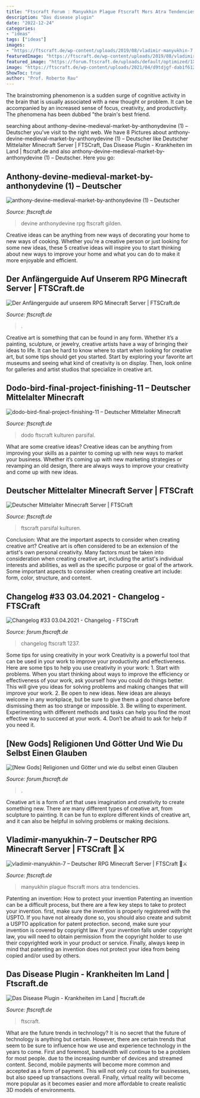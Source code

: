 ```yaml
---
title: "Ftscraft Forum : Manyukhin Plague Ftscraft Mors Atra Tendencies"
description: "Das disease plugin"
date: "2022-12-24"
categories:
- "ideas"
tags: ["ideas"]
images:
- "https://ftscraft.de/wp-content/uploads/2019/08/vladimir-manyukhin-7.jpg"
featuredImage: "https://ftscraft.de/wp-content/uploads/2019/08/vladimir-manyukhin-7.jpg"
featured_image: "https://forum.ftscraft.de/uploads/default/optimized/1X/600eb55a1f3692da8acbfbdeaed3c57a8e67c6cf_2_1035x582.jpeg"
image: "https://ftscraft.de/wp-content/uploads/2021/04/d9tdjgf-dab1f612-e5f1-464a-80b8-91d110ecd720-1024x584.jpg"
ShowToc: true
author: "Prof. Roberto Rau"
---
```



The brainstroming phenomenon is a sudden surge of cognitive activity in the brain that is usually associated with a new thought or problem. It can be accompanied by an increased sense of focus, creativity, and productivity. The phenomena has been dubbed "the brain's best friend.

	

		
searching about anthony-devine-medieval-market-by-anthonydevine (1) – Deutscher you've visit to the right web. We have 8 Pictures about anthony-devine-medieval-market-by-anthonydevine (1) – Deutscher like Deutscher Mittelalter Minecraft Server | FTSCraft, Das Disease Plugin - Krankheiten im Land | ftscraft.de and also anthony-devine-medieval-market-by-anthonydevine (1) – Deutscher. Here you go:
		
    
## Anthony-devine-medieval-market-by-anthonydevine (1) – Deutscher

<img loading=lazy src="https://ftscraft.de/wp-content/uploads/2019/08/anthony-devine-medieval-market-by-anthonydevine-1.jpg" onerror="this.onerror=null;this.src='https://tse4.mm.bing.net/th?id=OIP.jsYT1C_33imKea7qd4IWNAHaDm&amp;pid=15.1';" alt="anthony-devine-medieval-market-by-anthonydevine (1) – Deutscher">

_Source: ftscraft.de_

>devine anthonydevine rpg ftscraft gilden. 

	

Creative ideas can be anything from new ways of decorating your home to new ways of cooking. Whether you're a creative person or just looking for some new ideas, these 5 creative ideas will inspire you to start thinking about new ways to improve your home and what you can do to make it more enjoyable and efficient.

    
## Der Anfängerguide Auf Unserem RPG Minecraft Server | FTSCraft.de

<img loading=lazy src="https://ftscraft.de/wp-content/uploads/2021/05/Unbenannt2-768x429.png" onerror="this.onerror=null;this.src='https://tse1.mm.bing.net/th?id=OIP.aC8XKwzsS3vG1IFcoOW_vAHaEI&amp;pid=15.1';" alt="Der Anfängerguide auf unserem RPG Minecraft Server | FTSCraft.de">

_Source: ftscraft.de_

>. 

	

Creative art is something that can be found in any form. Whether it’s a painting, sculpture, or jewelry, creative artists have a way of bringing their ideas to life. It can be hard to know where to start when looking for creative art, but some tips should get you started. Start by exploring your favorite art museums and seeing what kind of creativity is on display. Then, look online for galleries and artist studios that specialize in creative art.

    
## Dodo-bird-final-project-finishing-11 – Deutscher Mittelalter Minecraft

<img loading=lazy src="https://ftscraft.de/wp-content/uploads/2021/04/dodo-bird-final-project-finishing-11.jpg" onerror="this.onerror=null;this.src='https://tse4.mm.bing.net/th?id=OIP.9FprEA-c4J3bFnmotriZPQHaDk&amp;pid=15.1';" alt="dodo-bird-final-project-finishing-11 – Deutscher Mittelalter Minecraft">

_Source: ftscraft.de_

>dodo ftscraft kulturen parsifal. 

	

What are some creative ideas?
Creative ideas can be anything from improving your skills as a painter to coming up with new ways to market your business. Whether it’s coming up with new marketing strategies or revamping an old design, there are always ways to improve your creativity and come up with new ideas.

    
## Deutscher Mittelalter Minecraft Server | FTSCraft

<img loading=lazy src="https://ftscraft.de/wp-content/uploads/2021/04/d9tdjgf-dab1f612-e5f1-464a-80b8-91d110ecd720-1024x584.jpg" onerror="this.onerror=null;this.src='https://tse3.mm.bing.net/th?id=OIP.7RZm-yHyjNrufo01mjaC1gHaEO&amp;pid=15.1';" alt="Deutscher Mittelalter Minecraft Server | FTSCraft">

_Source: ftscraft.de_

>ftscraft parsifal kulturen. 

	

Conclusion: What are the important aspects to consider when creating creative art?
Creative art is often considered to be an extension of the artist's own personal creativity. Many factors must be taken into consideration when creating creative art, including the artist's individual interests and abilities, as well as the specific purpose or goal of the artwork. Some important aspects to consider when creating creative art include: form, color, structure, and content.

    
## Changelog #33 03.04.2021 - Changelog - FTSCraft

<img loading=lazy src="https://forum.ftscraft.de/uploads/short-url/mJRJJwNovkmLPvV1mdtUez3SGZJ.png?dl=1" onerror="this.onerror=null;this.src='https://tse3.mm.bing.net/th?id=OIP.EPnmN5x0nqWHZBWyzhKJHwHaD0&amp;pid=15.1';" alt="Changelog #33 03.04.2021 - Changelog - FTSCraft">

_Source: forum.ftscraft.de_

>changelog ftscraft 1237. 

	

Some tips for using creativity in your work
Creativity is a powerful tool that can be used in your work to improve your productivity and effectiveness. Here are some tips to help you use creativity in your work: 1. Start with problems. When you start thinking about ways to improve the efficiency or effectiveness of your work, ask yourself how you could do things better. This will give you ideas for solving problems and making changes that will improve your work. 2. Be open to new ideas. New ideas are always welcome in any workplace, but be sure to give them a good chance before dismissing them as too strange or impossible. 3. Be willing to experiment. Experimenting with different methods and tasks can help you find the most effective way to succeed at your work. 4. Don’t be afraid to ask for help if you need it.

    
## [New Gods] Religionen Und Götter Und Wie Du Selbst Einen Glauben

<img loading=lazy src="https://forum.ftscraft.de/uploads/default/optimized/1X/600eb55a1f3692da8acbfbdeaed3c57a8e67c6cf_2_1035x582.jpeg" onerror="this.onerror=null;this.src='https://tse4.mm.bing.net/th?id=OIP.cE5MWPHpl6DTf8kY8VkAzwHaEK&amp;pid=15.1';" alt="[New Gods] Religionen und Götter und wie du selbst einen Glauben">

_Source: forum.ftscraft.de_

>. 

	

Creative art is a form of art that uses imagination and creativity to create something new. There are many different types of creative art, from sculpture to painting. It can be fun to explore different kinds of creative art, and it can also be helpful in solving problems or making decisions.

    
## Vladimir-manyukhin-7 – Deutscher RPG Minecraft Server | FTSCraft 🏹⚔️

<img loading=lazy src="https://ftscraft.de/wp-content/uploads/2019/08/vladimir-manyukhin-7.jpg" onerror="this.onerror=null;this.src='https://tse3.mm.bing.net/th?id=OIP._MtqNJHIaSxa5Y1WoFO0SwHaEX&amp;pid=15.1';" alt="vladimir-manyukhin-7 – Deutscher RPG Minecraft Server | FTSCraft 🏹⚔️">

_Source: ftscraft.de_

>manyukhin plague ftscraft mors atra tendencies. 

	

Patenting an invention: How to protect your invention
Patenting an invention can be a difficult process, but there are a few key steps to take to protect your invention. first, make sure the invention is properly registered with the USPTO. If you have not already done so, you should also create and submit a USPTO application for patent protection. second, make sure your invention is covered by copyright law. If your invention falls under copyright law, you will need to obtain permission from the copyright holder to use their copyrighted work in your product or service. Finally, always keep in mind that patenting an invention does not protect your idea from being copied and/or used by others.

    
## Das Disease Plugin - Krankheiten Im Land | Ftscraft.de

<img loading=lazy src="https://ftscraft.de/wp-content/uploads/2019/08/disease-528x297.png" onerror="this.onerror=null;this.src='https://tse3.mm.bing.net/th?id=OIP.K85647i1atnzm-c8NKXM7gHaEK&amp;pid=15.1';" alt="Das Disease Plugin - Krankheiten im Land | ftscraft.de">

_Source: ftscraft.de_

>ftscraft. 

	

What are the future trends in technology?
It is no secret that the future of technology is anything but certain. However, there are certain trends that seem to be sure to influence how we use and experience technology in the years to come. 
First and foremost, bandwidth will continue to be a problem for most people. due to the increasing number of devices and streamed content. Second, mobile payments will become more common and accepted as a form of payment. This will not only cut costs for businesses, but also speed up transactions overall. Finally, virtual reality will become more popular as it becomes easier and more affordable to create realistic 3D models of environments.

